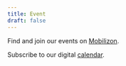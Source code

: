 ```yaml
---
title: Event
draft: false
---
```


Find and join our events on [Mobilizon](https://mobilizon.fr/@ouvroir_lab/).

Subscribe to our digital [calendar](https://outlook.office365.com/owa/calendar/00612925e3e44352a2fecda3cc840ee0@umontreal.ca/c2e6e5f6a7264c3b99fb9f6ef3f69b617923860242817213963/calendar.ics).